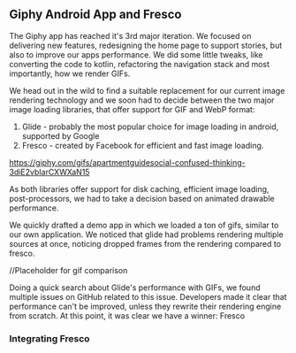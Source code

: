 ## Giphy Android App and Fresco

The Giphy app has reached it's 3rd major iteration. We focused on delivering new features, redesigning the home page to support stories, but also to improve our apps performance. We did some little tweaks, like converting the code to kotlin, refactoring the navigation stack and most importantly, how we render GIFs.

We head out in the wild to find a suitable replacement for our current image rendering technology and we soon had to decide between the two major image loading libraries, that offer support for GIF and WebP format:
1. Glide - probably the most popular choice for image loading in android, supported by Google
2. Fresco - created by Facebook for efficient and fast image loading.

https://giphy.com/gifs/apartmentguidesocial-confused-thinking-3diE2vbIarCXWXaN15

As both libraries offer support for disk caching, efficient image loading, post-processors, we had to take a decision based on animated drawable performance. 

We quickly drafted a demo app in which we loaded a ton of gifs, similar to our own application. We noticed that glide had problems rendering multiple sources at once, noticing dropped frames from the rendering compared to fresco. 


//Placeholder for gif comparison

Doing a quick search about Glide's performance with GIFs, we found multiple issues on GitHub related to this issue. Developers made it clear that performance can't be improved, unless they rewrite their rendering engine from scratch. At this point, it was clear we have a winner: Fresco

### Integrating Fresco

